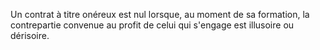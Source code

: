 Un contrat à titre onéreux est nul lorsque, au moment de sa formation, la contrepartie convenue au profit de celui qui s'engage est illusoire ou dérisoire.   
